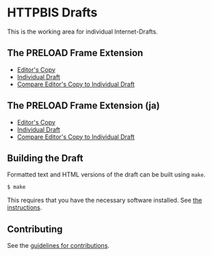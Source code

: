 # HTTPBIS Drafts

This is the working area for individual Internet-Drafts.

## The PRELOAD Frame Extension

* [Editor's Copy](https://hiroyuki-goto-gree.github.io/draft-goto-httpbis-preload-frame/#go.draft-goto-httpbis-preload-frame.html)
* [Individual Draft](https://tools.ietf.org/html/draft-goto-httpbis-preload-frame)
* [Compare Editor's Copy to Individual Draft](https://hiroyuki-goto-gree.github.io/draft-goto-httpbis-preload-frame/#go.draft-goto-httpbis-preload-frame.diff)

## The PRELOAD Frame Extension (ja)

* [Editor's Copy](https://hiroyuki-goto-gree.github.io/draft-goto-httpbis-preload-frame/#go.draft-goto-httpbis-preload-frame-ja.html)
* [Individual Draft](https://tools.ietf.org/html/draft-goto-httpbis-preload-frame-ja)
* [Compare Editor's Copy to Individual Draft](https://hiroyuki-goto-gree.github.io/draft-goto-httpbis-preload-frame/#go.draft-goto-httpbis-preload-frame-ja.diff)

## Building the Draft

Formatted text and HTML versions of the draft can be built using `make`.

```sh
$ make
```

This requires that you have the necessary software installed.  See
[the instructions](https://github.com/martinthomson/i-d-template/blob/master/doc/SETUP.md).


## Contributing

See the
[guidelines for contributions](https://github.com/hiroyuki-goto-gree/draft-goto-httpbis-preload-frame/blob/master/CONTRIBUTING.md).
